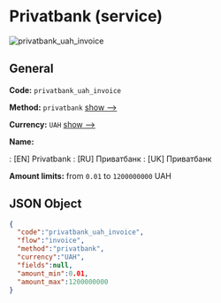 
# Privatbank (service) 
![privatbank_uah_invoice](https://static.openfintech.io/payment_methods/privatbank_uah_invoice/logo.svg?w=400&c=v0.59.26#w200)  

## General 
 
**Code:** `privatbank_uah_invoice` 
 
**Method:** `privatbank` 
 [show -->](/payment-methods/privatbank/) 
 
**Currency:** `UAH` [show -->](/currencies/UAH/) 
 
**Name:** 
 
:	[EN] Privatbank 
:	[RU] Приватбанк 
:	[UK] Приватбанк 
 
**Amount limits:** from `0.01` to `1200000000` UAH 

## JSON Object 

```json
{
  "code":"privatbank_uah_invoice",
  "flow":"invoice",
  "method":"privatbank",
  "currency":"UAH",
  "fields":null,
  "amount_min":0.01,
  "amount_max":1200000000
}
```  
